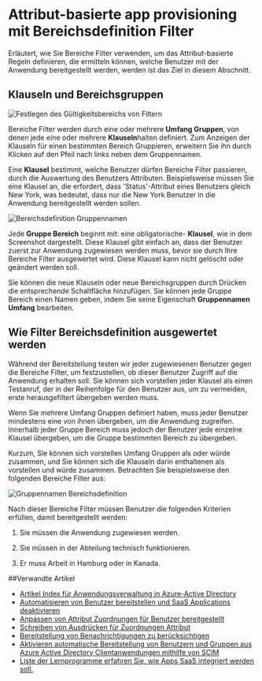 <properties
    pageTitle="Attribut-basierte app provisioning mit Filter Bereichsdefinition | Microsoft Azure"
    description="Informationen Sie zum Bereiche Filter verwenden, um zu verhindern, dass Objekte in apps, die unterstützen Automatisches Benutzer bereitgestellt von tatsächlich bereitgestellt werden, wenn ein Objekt nicht Ihren geschäftlichen Anforderungen entsprechen."
    services="active-directory"
    documentationCenter=""
    authors="markusvi"
    manager="femila"
    editor=""/>

<tags
    ms.service="active-directory"
    ms.workload="identity"
    ms.tgt_pltfrm="na"
    ms.devlang="na"
    ms.topic="article"
    ms.date="10/10/2016"
    ms.author="markusvi"/>


# <a name="attribute-based-app-provisioning-with-scoping-filters"></a>Attribut-basierte app provisioning mit Bereichsdefinition Filter

Erläutert, wie Sie Bereiche Filter verwenden, um das Attribut-basierte Regeln definieren, die ermitteln können, welche Benutzer mit der Anwendung bereitgestellt werden, werden ist das Ziel in diesem Abschnitt.





## <a name="clauses-and-scope-groups"></a>Klauseln und Bereichsgruppen


![Festlegen des Gültigkeitsbereichs von Filtern][1] 




Bereiche Filter werden durch eine oder mehrere **Umfang Gruppen**, von denen jede eine oder mehrere **Klauseln**halten definiert. Zum Anzeigen der Klauseln für einen bestimmten Bereich Gruppieren, erweitern Sie ihn durch Klicken auf den Pfeil nach links neben dem Gruppennamen.

Eine **Klausel** bestimmt, welche Benutzer dürfen Bereiche Filter passieren, durch die Auswertung des Benutzers Attributen. Beispielsweise müssen Sie eine Klausel an, die erfordert, dass 'Status'-Attribut eines Benutzers gleich New York, was bedeutet, dass nur die New York Benutzer in die Anwendung bereitgestellt werden sollen.

![Bereichsdefinition Gruppennamen][2] 



Jede **Gruppe Bereich** beginnt mit: eine obligatorische- **Klausel**, wie in dem Screenshot dargestellt. Diese Klausel gibt einfach an, dass der Benutzer zuerst zur Anwendung zugewiesen werden muss, bevor sie durch Ihre Bereiche Filter ausgewertet wird. Diese Klausel kann nicht gelöscht oder geändert werden soll.

Sie können die neue Klauseln oder neue Bereichsgruppen durch Drücken die entsprechende Schaltfläche hinzufügen. Sie können jede Gruppe Bereich einen Namen geben, indem Sie seine Eigenschaft **Gruppennamen Umfang** bearbeiten.





## <a name="how-scoping-filters-are-evaluated"></a>Wie Filter Bereichsdefinition ausgewertet werden

Während der Bereitstellung testen wir jeder zugewiesenen Benutzer gegen die Bereiche Filter, um festzustellen, ob dieser Benutzer Zugriff auf die Anwendung erhalten soll. Sie können sich vorstellen jeder Klausel als einen Testanruf, der in der Reihenfolge für den Benutzer aus, um zu vermeiden, erste herausgefiltert übergeben werden muss. 

Wenn Sie mehrere Umfang Gruppen definiert haben, muss jeder Benutzer mindestens eine von ihnen übergeben, um die Anwendung zugreifen. Innerhalb jeder Gruppe Bereich muss jedoch der Benutzer jede einzelne Klausel übergeben, um die Gruppe bestimmten Bereich zu übergeben. 

Kurzum, Sie können sich vorstellen Umfang Gruppen als oder würde zusammen, und Sie können sich die Klauseln darin enthaltenen als vorstellen und würde zusammen. Betrachten Sie beispielsweise den folgenden Bereiche Filter aus:


![Gruppennamen Bereichsdefinition][2]  


Nach dieser Bereiche Filter müssen Benutzer die folgenden Kriterien erfüllen, damit bereitgestellt werden:

1. Sie müssen die Anwendung zugewiesen werden.

2. Sie müssen in der Abteilung technisch funktionieren.

3. Er muss Arbeit in Hamburg oder in Kanada.


##<a name="related-articles"></a>Verwandte Artikel

- [Artikel Index für Anwendungsverwaltung in Azure-Active Directory](active-directory-apps-index.md)
- [Automatisieren von Benutzer bereitstellen und SaaS Applications deaktivieren](active-directory-saas-app-provisioning.md)
- [Anpassen von Attribut Zuordnungen für Benutzer bereitgestellt](active-directory-saas-customizing-attribute-mappings.md)
- [Schreiben von Ausdrücken für Zuordnungen Attribut](active-directory-saas-writing-expressions-for-attribute-mappings.md)
- [Bereitstellung von Benachrichtigungen zu berücksichtigen](active-directory-saas-account-provisioning-notifications.md)
- [Aktivieren automatische Bereitstellung von Benutzern und Gruppen aus Azure Active Directory Clientanwendungen mithilfe von SCIM](active-directory-scim-provisioning.md)
- [Liste der Lernprogramme erfahren Sie, wie Apps SaaS integriert werden soll.](active-directory-saas-tutorial-list.md)

<!--Image references-->
[1]: ./media/active-directory-saas-scoping-filters/ic782811.png
[2]: ./media/active-directory-saas-scoping-filters/ic782812.png
[3]: ./active-directory-saas-scoping-filters/ic782813.png
